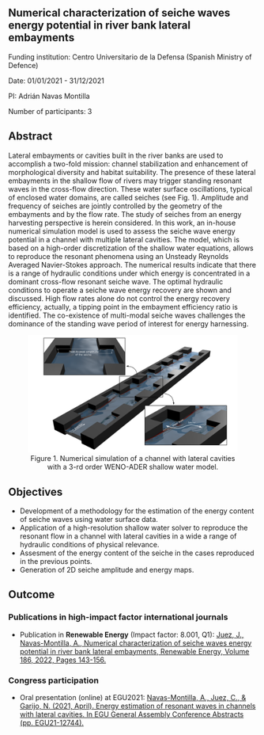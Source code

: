 ## Numerical characterization of seiche waves energy potential in river bank lateral embayments

Funding institution: Centro Universitario de la Defensa (Spanish Ministry of Defence)

Date: 01/01/2021 - 31/12/2021

PI: Adrián Navas Montilla

Number of participants: 3

## Abstract

Lateral embayments or cavities built in the river banks are used to accomplish a two-fold mission: channel stabilization and enhancement of morphological diversity and habitat suitability. The presence of these lateral embayments in the shallow flow of rivers may trigger standing resonant waves in the cross-flow direction. These water surface oscillations, typical of enclosed water domains, are called seiches (see Fig. 1). Amplitude and frequency of seiches are jointly controlled by the geometry of the embayments and by the flow rate. The study of seiches from an energy harvesting perspective is herein considered. In this work, an in-house numerical simulation model is used to assess the seiche wave energy potential in a channel with multiple lateral cavities. The model, which is based on a high-order discretization of the shallow water equations, allows to reproduce the resonant phenomena using an Unsteady Reynolds Averaged Navier-Stokes approach. The numerical results indicate that there is a range of hydraulic conditions under which energy is concentrated in a dominant cross-flow resonant seiche wave. The optimal hydraulic conditions to operate a seiche wave energy recovery are shown and discussed. High flow rates alone do not control the energy recovery efficiency, actually, a tipping point in the embayment efficiency ratio is identified. The co-existence of multi-modal seiche waves challenges the dominance of the standing wave period of interest for energy harnessing.

<figure style="text-align: center;">
  <img src="github_site/whitebackpng2.png" alt="my alt text"/>
  <figcaption>Figure 1. Numerical simulation of a channel with lateral cavities with a 3-rd order WENO-ADER shallow water model.</figcaption>
</figure>

## Objectives

- Development of a methodology for the estimation of the energy content of seiche waves using water surface data.
- Application of a high-resolution shallow water solver to reproduce the resonant flow in a channel with lateral cavities in a wide a range of hydraulic conditions of physical relevance.
- Assesment of the energy content of the seiche in the cases reproduced in the previous points.
- Generation of 2D seiche amplitude and energy maps.


## Outcome

### Publications in high-impact factor international journals

- Publication in **Renewable Energy** (Impact factor: 8.001, Q1): [Juez, J., Navas-Montilla, A., Numerical characterization of seiche waves energy potential in river bank lateral embayments, Renewable Energy, Volume 186, 2022, Pages 143-156.](https://doi.org/10.1016/j.renene.2021.12.125)

### Congress participation

- Oral presentation (online) at EGU2021: [Navas-Montilla, A., Juez, C., & Garijo, N. (2021, April). Energy estimation of resonant waves in channels with lateral cavities. In EGU General Assembly Conference Abstracts (pp. EGU21-12744).](https://ui.adsabs.harvard.edu/link_gateway/2021EGUGA..2312744N/doi:10.5194/egusphere-egu21-12744)


